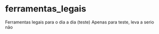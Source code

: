 # ferramentas_legais
Ferramentas legais para o dia a dia (teste)
Apenas para teste, leva a serio não 
